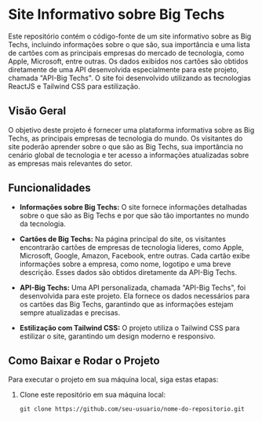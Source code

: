 # Site Informativo sobre Big Techs

Este repositório contém o código-fonte de um site informativo sobre as Big Techs, incluindo informações sobre o que são, sua importância e uma lista de cartões com as principais empresas do mercado de tecnologia, como Apple, Microsoft, entre outras. Os dados exibidos nos cartões são obtidos diretamente de uma API desenvolvida especialmente para este projeto, chamada "API-Big Techs". O site foi desenvolvido utilizando as tecnologias ReactJS e Tailwind CSS para estilização.

## Visão Geral

O objetivo deste projeto é fornecer uma plataforma informativa sobre as Big Techs, as principais empresas de tecnologia do mundo. Os visitantes do site poderão aprender sobre o que são as Big Techs, sua importância no cenário global de tecnologia e ter acesso a informações atualizadas sobre as empresas mais relevantes do setor.

## Funcionalidades

- **Informações sobre Big Techs:** O site fornece informações detalhadas sobre o que são as Big Techs e por que são tão importantes no mundo da tecnologia.

- **Cartões de Big Techs:** Na página principal do site, os visitantes encontrarão cartões de empresas de tecnologia líderes, como Apple, Microsoft, Google, Amazon, Facebook, entre outras. Cada cartão exibe informações sobre a empresa, como nome, logotipo e uma breve descrição. Esses dados são obtidos diretamente da API-Big Techs.

- **API-Big Techs:** Uma API personalizada, chamada "API-Big Techs", foi desenvolvida para este projeto. Ela fornece os dados necessários para os cartões das Big Techs, garantindo que as informações estejam sempre atualizadas e precisas.

- **Estilização com Tailwind CSS:** O projeto utiliza o Tailwind CSS para estilizar o site, garantindo um design moderno e responsivo.

## Como Baixar e Rodar o Projeto

Para executar o projeto em sua máquina local, siga estas etapas:

1. Clone este repositório em sua máquina local:
   
   ```shell
   git clone https://github.com/seu-usuario/nome-do-repositorio.git



